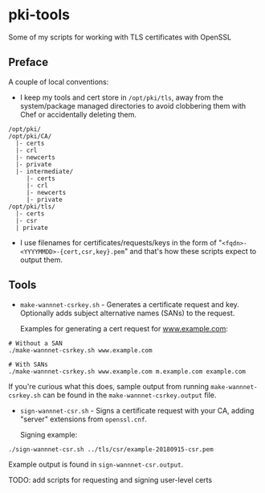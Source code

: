 # pki-tools

Some of my scripts for working with TLS certificates with OpenSSL


Preface
-------
A couple of local conventions:

* I keep my tools and cert store in `/opt/pki/tls`, away from the
  system/package managed directories to avoid clobbering them with Chef
  or accidentally deleting them.

```
/opt/pki/
/opt/pki/CA/
  |- certs
  |- crl
  |- newcerts
  |- private
  |- intermediate/
     |- certs
     |- crl
     |- newcerts
     |- private
/opt/pki/tls/
  |- certs
  |- csr
  | private
```

* I use filenames for certificates/requests/keys in the form of
  "`<fqdn>-<YYYYMMDD>-{cert,csr,key}.pem`" and that's how these scripts
  expect to output them.

Tools
-----

* `make-wannnet-csrkey.sh` - Generates a certificate request and key.
  Optionally adds subject alternative names (SANs) to the request.

  Examples for generating a cert request for www.example.com:

```
# Without a SAN
./make-wannnet-csrkey.sh www.example.com

# With SANs
./make-wannnet-csrkey.sh www.example.com m.example.com example.com
``` 

  If you're curious what this does, sample output from running
  `make-wannnet-csrkey.sh` can be found in the `make-wannnet-csrkey.output`
  file.

* `sign-wannnet-csr.sh` - Signs a certificate request with your CA,
  adding "server" extensions from `openssl.cnf`.

  Signing example:
```
./sign-wannnet-csr.sh ../tls/csr/example-20180915-csr.pem
```

  Example output is found in `sign-wannnet-csr.output`.


TODO: add scripts for requesting and signing user-level certs
